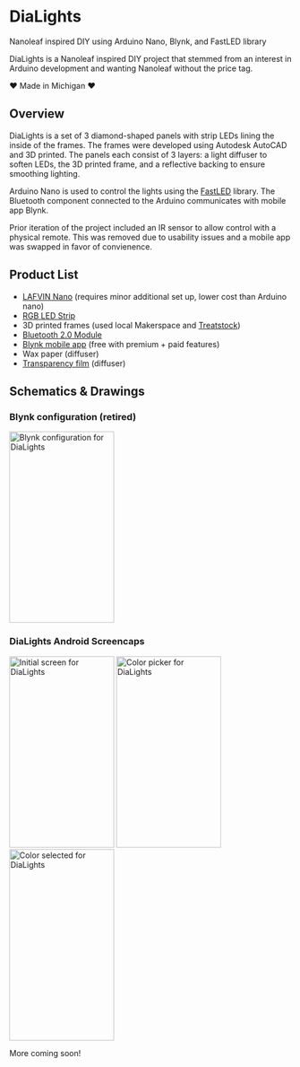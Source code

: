 # DiaLights
Nanoleaf inspired DIY using Arduino Nano, Blynk, and FastLED library

DiaLights is a Nanoleaf inspired DIY project that stemmed from an interest in Arduino development and wanting Nanoleaf without the price tag. 

:heart: Made in Michigan :heart:

## Overview
DiaLights is a set of 3 diamond-shaped panels with strip LEDs lining the inside of the frames. The frames were developed using Autodesk AutoCAD and 3D printed. The panels each consist of 3 layers: a light diffuser to soften LEDs, the 3D printed frame, and a reflective backing to ensure smoothing lighting. 

Arduino Nano is used to control the lights using the [FastLED](https://github.com/FastLED/FastLED) library. The Bluetooth component connected to the Arduino communicates with mobile app Blynk. 

Prior iteration of the project included an IR sensor to allow control with a physical remote. This was removed due to usability issues and a mobile app was swapped in favor of convienence.

## Product List 
- [LAFVIN Nano](https://www.amazon.com/LAFVIN-Board-ATmega328P-Micro-Controller-Arduino/dp/B07G99NNXL/ref=sr_1_2_sspa?crid=2GLCSN9MTIH5X&keywords=lafvin+nano+v3.0%2C+nano+board+atmega328p&qid=1573237159&sprefix=lafvin+nano%2Caps%2C151&sr=8-2-spons&psc=1&spLa=ZW5jcnlwdGVkUXVhbGlmaWVyPUExQlA5VEY2NkdCMzFFJmVuY3J5cHRlZElkPUEwMTk0MzA3WVBXWFFRN0c3WVdCJmVuY3J5cHRlZEFkSWQ9QTA3NDEzMDBGMFZQRkZKTEcxU1cmd2lkZ2V0TmFtZT1zcF9hdGYmYWN0aW9uPWNsaWNrUmVkaXJlY3QmZG9Ob3RMb2dDbGljaz10cnVl "LAFVIN Nano") (requires minor additional set up, lower cost than Arduino nano)
- [RGB LED Strip](https://www.amazon.com/ALITOVE-Addressable-Programmable-Waterproof-Raspberry/dp/B07FVPN3PH/ref=sr_1_2_sspa?keywords=alitove+16.4ft+WS2812b&qid=1573237257&sr=8-2-spons&psc=1&spLa=ZW5jcnlwdGVkUXVhbGlmaWVyPUEyWTY5RU5QTk9JVVM5JmVuY3J5cHRlZElkPUExMDA1MDk5RUZWV1g0VTE3WjVEJmVuY3J5cHRlZEFkSWQ9QTA0ODg4NDIyMEFCNEVRRDFEQ1c4JndpZGdldE5hbWU9c3BfYXRmJmFjdGlvbj1jbGlja1JlZGlyZWN0JmRvTm90TG9nQ2xpY2s9dHJ1ZQ==)
- 3D printed frames (used local Makerspace and [Treatstock](https://www.treatstock.com/))
- [Bluetooth 2.0 Module](https://www.dfrobot.com/product-360.html "Bluetooth 2.0 Module") 
- [Blynk mobile app](https://blynk.io/) (free with premium + paid features)
- Wax paper (diffuser)
- [Transparency film](https://www.amazon.com/OHP-Film-Overhead-Projector-Transparency/dp/B078QYKNKG) (diffuser)

## Schematics & Drawings
### Blynk configuration (retired)
<img src="https://i.imgur.com/rtn2cSx.png" alt="Blynk configuration for DiaLights" width="187" height="341" />

### DiaLights Android Screencaps
<img src="https://i.imgur.com/4nvSVHA.png" alt="Initial screen for DiaLights" width="187" height="341" />
<img src="https://i.imgur.com/IgJpLYa.png" alt="Color picker for DiaLights" width="187" height="341" />
<img src="https://i.imgur.com/lSjNPut.png" alt="Color selected for DiaLights" width="187" height="341" />

More coming soon! 
